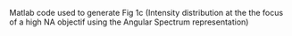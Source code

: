 Matlab code used to generate Fig 1c (Intensity distribution at the the focus of a high NA objectif using the Angular Spectrum representation)

